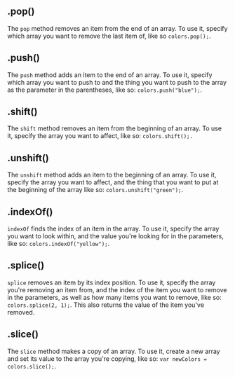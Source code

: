 ## .pop()

The `pop` method removes an item from the end of an array. To use it, specify which array you want to remove the last item of, like so `colors.pop();`.

## .push()

The `push` method adds an item to the end of an array. To use it, specify which array you want to push to and the thing you want to push to the array as the parameter in the parentheses, like so: `colors.push("blue");`.

## .shift()

The `shift` method removes an item from the beginning of an array. To use it, specify the array you want to affect, like so: `colors.shift();.`

## .unshift()

The `unshift` method adds an item to the beginning of an array. To use it, specify the array you want to affect, and the thing that you want to put at the beginning of the array like so: `colors.unshift("green");`.

## .indexOf()

`indexOf` finds the index of an item in the array. To use it, specify the array you want to look within, and the value you're looking for in the parameters, like so: `colors.indexOf("yellow");`.

## .splice()

`splice` removes an item by its index position. To use it, specify the array you're removing an item from, and the index of the item you want to remove in the parameters, as well as how many items you want to remove, like so: `colors.splice(2, 1);`. This also returns the value of the item you've removed.

## .slice()

The `slice` method makes a copy of an array. To use it, create a new array and set its value to the array you're copying, like so: `var newColors = colors.slice();`.
